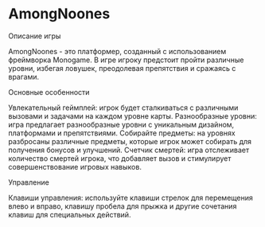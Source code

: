 # AmongNoones


Описание игры

AmongNoones - это платформер, созданный с использованием фреймворка Monogame. В игре игроку предстоит пройти различные уровни, избегая ловушек, преодолевая препятствия и сражаясь с врагами.

Основные особенности

Увлекательный геймплей: игрок будет сталкиваться с различными вызовами и задачами на каждом уровне карты.
Разнообразные уровни: игра предлагает разнообразные уровни с уникальным дизайном, платформами и препятствиями.
Собирайте предметы: на уровнях разбросаны различные предметы, которые игрок может собирать для получения бонусов и улучшений.
Счетчик смертей: игра отслеживает количество смертей игрока, что добавляет вызов и стимулирует совершенствование игровых навыков.

Управление

Клавиши управления: используйте клавиши стрелок для перемещения влево и вправо, клавишу пробела для прыжка и другие сочетания клавиш для специальных действий.
